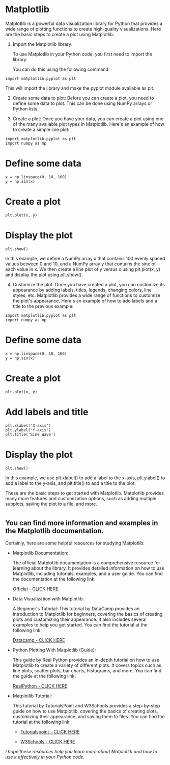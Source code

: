 # Matplotlib

Matplotlib is a powerful data visualization library for Python that provides a wide range of plotting functions to create high-quality visualizations. Here are the basic steps to create a plot using Matplotlib:

1. Import the Matplotlib library: 

    To use Matplotlib in your Python code, you first need to import the library. 
    
    You can do this using the following command:
```
import matplotlib.pyplot as plt
```

This will import the library and make the pyplot module available as plt.


2. Create some data to plot: Before you can create a plot, you need to define some data to plot. This can be done using NumPy arrays or Python lists.

3. Create a plot: Once you have your data, you can create a plot using one of the many available plot types in Matplotlib. Here's an example of how to create a simple line plot:

```
import matplotlib.pyplot as plt
import numpy as np
```

# Define some data
```
x = np.linspace(0, 10, 100)
y = np.sin(x)
```

# Create a plot
```
plt.plot(x, y)
```

# Display the plot
```
plt.show()
```

In this example, we define a NumPy array x that contains 100 evenly spaced values between 0 and 10, and a NumPy array y that contains the sine of each value in x. We then create a line plot of y versus x using plt.plot(x, y) and display the plot using plt.show().

4. Customize the plot: Once you have created a plot, you can customize its appearance by adding labels, titles, legends, changing colors, line styles, etc.
Matplotlib provides a wide range of functions to customize the plot's appearance. Here's an example of how to add labels and a title to the previous example:

```
import matplotlib.pyplot as plt
import numpy as np
```

# Define some data
```
x = np.linspace(0, 10, 100)
y = np.sin(x)
```

# Create a plot
```
plt.plot(x, y)
```

# Add labels and title
```
plt.xlabel('X-axis')
plt.ylabel('Y-axis')
plt.title('Sine Wave')
```

# Display the plot
```
plt.show()
```

In this example, we use plt.xlabel() to add a label to the x-axis, plt.ylabel() to add a label to the y-axis, and plt.title() to add a title to the plot.

These are the basic steps to get started with Matplotlib. Matplotlib provides many more features and customization options, such as adding multiple subplots, saving the plot to a file, and more. 
#
## You can find more information and examples in the Matplotlib documentation.

Certainly, here are some helpful resources for studying Matplotlib:
 - Matplotlib Documentation: 

    The official Matplotlib documentation is a comprehensive resource for learning about the library. It provides detailed information on how to use Matplotlib, including tutorials, examples, and a user guide. You can find the documentation at the following link:

    [Official - CLICK HERE](https://matplotlib.org/stable/contents.html)

- Data Visualization with Matplotlib: 

    A Beginner's Tutorial: This tutorial by DataCamp provides an introduction to Matplotlib for beginners, covering the basics of creating plots and customizing their appearance. It also includes several examples to help you get started. You can find the tutorial at the following link:

   [Datacamp - CLICK HERE](https://www.datacamp.com/community/tutorials/matplotlib-tutorial-python)

- Python Plotting With Matplotlib (Guide): 

    This guide by Real Python provides an in-depth tutorial on how to use Matplotlib to create a variety of different plots. It covers topics such as line plots, scatter plots, bar charts, histograms, and more. You can find the guide at the following link:

    [RealPython - CLICK HERE](https://realpython.com/python-matplotlib-guide/)

- Matplotlib Tutorial: 

    This tutorial by TutorialsPoint and W3Schools provides a step-by-step guide on how to use Matplotlib, covering the basics of creating plots, customizing their appearance, and saving them to files. You can find the tutorial at the following link:

     - [Tutorialspoint - CLICK HERE](https://www.tutorialspoint.com/matplotlib/index.htm)

     - [W3Schools - CLICK HERE](https://www.w3schools.com/python/matplotlib_getting_started.asp)


*I hope these resources help you learn more about Matplotlib and how to use it effectively in your Python code.*
